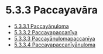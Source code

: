 

# 5.3.3 Paccayavāra

* [5.3.3.1 Paccayānuloma](5.3.3/5.3.3.1.md)
* [5.3.3.2 Paccayapaccanīya](5.3.3/5.3.3.2.md)
* [5.3.3.3 Paccayānulomapaccanīya](5.3.3/5.3.3.3.md)
* [5.3.3.4 Paccayapaccanīyānuloma](5.3.3/5.3.3.4.md)



